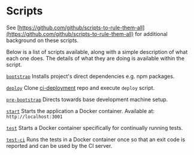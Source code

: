 # Scripts

See [https://github.com/github/scripts-to-rule-them-all](https://github.com/github/scripts-to-rule-them-all)
for additional background on these scripts.

Below is a list of scripts available, along with a simple description of
what each one does. The details of what they are doing is available within the
script.

[`bootstrap`](bootstrap)
Installs project's direct dependencies e.g. npm packages.

[`deploy`](deploy)
Clone [ci-deployment](https://github.com/nhsuk/ci-deployment.git) repo and
execute `deploy` script.

[`pre-bootstrap`](pre-bootstrap)
Directs towards base development machine setup.

[`start`](start)
Starts the application a Docker container. Available at:
`http://localhost:3001`

[`test`](test)
Starts a Docker container specifically for continually running tests.

[`test-ci`](test-ci)
Runs the tests in a Docker container once so that an exit code is reported and
can be used by the CI server.
